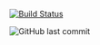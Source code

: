 [![Build Status](https://travis-ci.org/rholak/blargflarg.svg?branch=master)](https://travis-ci.org/rholak/blargflarg)

![GitHub last commit](https://img.shields.io/github/last-commit/rholak/blargflarg.svg)

